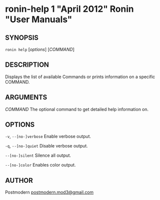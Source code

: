 # ronin-help 1 "April 2012" Ronin "User Manuals"

## SYNOPSIS

`ronin help` [*options*] [*COMMAND*]

## DESCRIPTION

Displays the list of available Commands or prints information on a specific
COMMAND.

## ARGUMENTS

*COMMAND*
  The optional command to get detailed help information on.

## OPTIONS

`-v`, `--[no-]verbose`
  Enable verbose output.

`-q`, `--[no-]quiet`
  Disable verbose output.

`--[no-]silent`
  Silence all output.

`--[no-]color`
  Enables color output.

## AUTHOR

Postmodern <postmodern.mod3@gmail.com>

